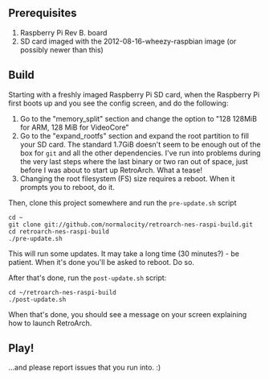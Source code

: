 ## Prerequisites

1. Raspberry Pi Rev B. board
2. SD card imaged with the 2012-08-16-wheezy-raspbian image (or possibly newer than this)

## Build

Starting with a freshly imaged Raspberry Pi SD card, when the Raspberry Pi first boots up and you see the config screen, and do the following:

1. Go to the "memory_split" section and change the option to "128 128MiB for ARM, 128 MiB for VideoCore"
2. Go to the "expand_rootfs" section and expand the root partition to fill your SD card. The standard 1.7GiB doesn't seem to be enough out of the box for `git` and all the other dependencies. I've run into problems during the very last steps where the last binary or two ran out of space, just before I was about to start up RetroArch. What a tease!
3. Changing the root filesystem (FS) size requires a reboot. When it prompts you to reboot, do it.

Then, clone this project somewhere and run the `pre-update.sh` script

    cd ~
    git clone git://github.com/normalocity/retroarch-nes-raspi-build.git
    cd retroarch-nes-raspi-build
    ./pre-update.sh

This will run some updates. It may take a long time (30 minutes?) - be patient. When it's done you'll be asked to reboot. Do so.
    
After that's done, run the `post-update.sh` script:

    cd ~/retroarch-nes-raspi-build
    ./post-update.sh
    
When that's done, you should see a message on your screen explaining how to launch RetroArch.

## Play!

...and please report issues that you run into. :)